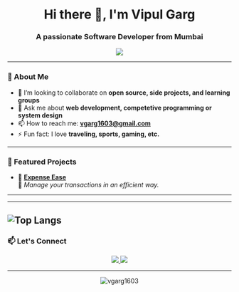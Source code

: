 <h1 align="center">Hi there 👋, I'm Vipul Garg</h1>
<h3 align="center">A passionate Software Developer from Mumbai</h3>

<p align="center">
  <img src="https://readme-typing-svg.herokuapp.com/?lines=Welcome+to+my+GitHub!;I+love+building+cool+stuff;Let’s+code+something+awesome!&center=true&width=500&height=45">
</p>

---

### 🧠 About Me

- 👯 I’m looking to collaborate on **open source, side projects, and learning groups**
- 💬 Ask me about **web development, competetive programming or system design**
- 📫 How to reach me: **vgarg1603@gmail.com**
- ⚡ Fun fact: I love **traveling, sports, gaming, etc.**

---

### 📌 Featured Projects

- 🔹 **[Expense Ease](https://expense-ease-nextauth.vercel.app/)**  
  🚀 _Manage your transactions in an efficient way._
  
---

---
![Top Langs](https://github-readme-stats.vercel.app/api/top-langs/?username=vgarg1603&layout=compact)
---

### 📫 Let's Connect

<p align="center">
  <a href="https://linkedin.com/in/vipul-garg-16p">
    <img src="https://img.shields.io/badge/LinkedIn-blue?style=for-the-badge&logo=linkedin&logoColor=white"/>
  </a>
  <a href="mailto:vgarg1603@gmail.com">
    <img src="https://img.shields.io/badge/Gmail-D14836?style=for-the-badge&logo=gmail&logoColor=white"/>
  </a>
</p>

---

<p align="center">
  <img src="https://komarev.com/ghpvc/?username=vgarg1603&label=Profile%20views&color=0e75b6&style=flat" alt="vgarg1603" />
</p>

